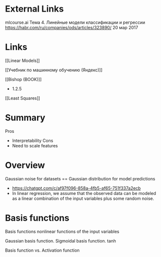 
# External Links

mlcourse.ai
Тема 4. Линейные модели классификации и регрессии
https://habr.com/ru/companies/ods/articles/323890/
20 мар 2017

# Links

[[Linear Models]]

[[Учебник по машинному обучению (Яндекс)]]

[[Bishop (BOOK)]]
- 1.2.5

[[Least Squares]]


# Summary

Pros
- Interpretability
Cons
- Need to scale features

# Overview

Gaussian noise for datasets == Gaussian distribution for model predictions
- https://chatgpt.com/c/af97f096-858a-4fb5-af65-751f337a2ecb
- In linear regression, we assume that the observed data can be modeled as a linear combination of the input variables plus some random noise.

# Basis functions

Basis functions
nonlinear functions of the input variables

Gaussian basis function.
Sigmoidal basis function.
tanh

Basis function vs. Activation function